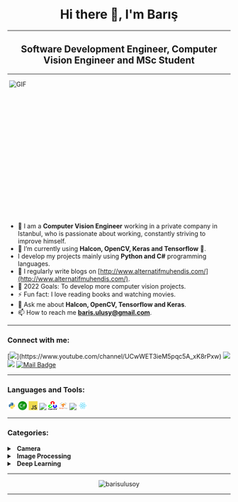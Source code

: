 <h1 align="center">Hi there 👋, I'm Barış</h1>

---

<h2 align="center">Software Development Engineer, Computer Vision Engineer and MSc Student</h2>

---

<img align="right" alt="GIF" src="https://media.giphy.com/media/RbDKaczqWovIugyJmW/giphy.gif" width="500" height="320" />

- 🔭 I am a **Computer Vision Engineer** working in a private company in Istanbul,
   who is passionate about working, constantly striving to improve himself. 
- 🌱 I’m currently using **Halcon, OpenCV, Keras and Tensorflow** 🤣.
- I develop my projects mainly using **Python and C#** programming languages.
- 📝 I regularly write blogs on [http://www.alternatifmuhendis.com/](http://www.alternatifmuhendis.com/). 
- 🥅 2022 Goals: To develop more computer vision projects.
- ⚡ Fun fact: I love reading books and watching movies.
- 💬 Ask me about **Halcon, OpenCV, Tensorflow and Keras**.
- 📫 How to reach me **baris.ulusy@gmail.com**.

---

### Connect with me:

[![](https://img.shields.io/badge/youtube-%23FF0000.svg?&style=for-the-badge&logo=youtube&logoColor=white")](https://www.youtube.com/channel/UCwWET3ieM5pqc5A_xK8rPxw)
[![](https://img.shields.io/badge/linkedin-%230077B5.svg?&style=for-the-badge&logo=linkedin&logoColor=white)](https://www.linkedin.com/in/barisulusoy1/)
[![](https://img.shields.io/badge/instagram-%23E4405F.svg?&style=for-the-badge&logo=instagram&logoColor=white)](https://www.instagram.com/baris.ulusoy1)
[![Mail Badge](https://img.shields.io/badge/baris.ulusy@gmail.com-c14438?style=for-the-badge&logo=Gmail&logoColor=white&link=mailto:baris.ulusy@gmail.com)](mailto:baris.ulusy@gmail.com)

---

### Languages and Tools:

<code><img height="20" src="https://raw.githubusercontent.com/github/explore/80688e429a7d4ef2fca1e82350fe8e3517d3494d/topics/python/python.png"></code>
<code><img height="20" src="https://raw.githubusercontent.com/github/explore/80688e429a7d4ef2fca1e82350fe8e3517d3494d/topics/csharp/csharp.png"></code>
<code><img height="20" src="https://raw.githubusercontent.com/github/explore/80688e429a7d4ef2fca1e82350fe8e3517d3494d/topics/javascript/javascript.png"></code>
<code><img height="20" src="https://upload.wikimedia.org/wikipedia/commons/thumb/e/ee/Halcon_logo_and_slogan.png/1200px-Halcon_logo_and_slogan.png?20160824095353"></code>
<code><img height="20" src="https://raw.githubusercontent.com/github/explore/80688e429a7d4ef2fca1e82350fe8e3517d3494d/topics/opencv/opencv.png"></code>
<code><img height="20" src="https://raw.githubusercontent.com/github/explore/80688e429a7d4ef2fca1e82350fe8e3517d3494d/topics/tensorflow/tensorflow.png"></code>
<code><img height="20" src="https://w7.pngwing.com/pngs/571/118/png-transparent-keras-logo-thumbnail.png"></code>
<code><img height="20" src="https://raw.githubusercontent.com/github/explore/80688e429a7d4ef2fca1e82350fe8e3517d3494d/topics/react/react.png"></code>

---

### Categories:

<details>
<summary><b>&nbsp;&nbsp;Camera</b></summary>
<br/>
   
- [What is the camera?](https://github.com/barisulusoy/camera-calibration)
- [Camera Calibration](https://github.com/barisulusoy/camera-calibration)
   
</details>  

<details>
<summary><b>&nbsp;&nbsp;Image Processing</b></summary>
<br/>
   
- [What is the image?](https://github.com/barisulusoy/camera-calibration)
- [Initialize Image Processing](https://github.com/barisulusoy/camera-calibration)
- [Measuring the Distance Between Capacitor Legs in Pixels](https://github.com/barisulusoy/measuring-the-distance-between-capacitor-legs)
   
</details>  

<details>
<summary><b>&nbsp;&nbsp;Deep Learning</b></summary>
<br/>
   
- [Lettuce Detection With Yolov4](https://github.com/barisulusoy/LettuceDetection)
   
</details>  

---

<p align="center"> <img src="https://github-readme-stats.vercel.app/api?username=barisulusoy&show_icons=true&theme=gotham" alt="barisulusoy" />
   
---
